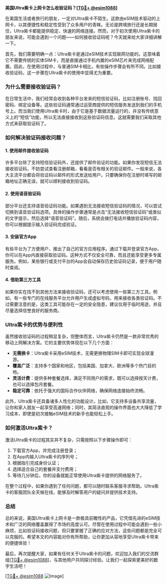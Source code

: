 **美国Ultra紫卡上网卡怎么收验证码？[[TG💪+ @esim1088](https://t.me/s/esim1088)]**

在美国生活或者旅行的朋友，一定对Ultra紫卡不陌生。这款由eSIM技术驱动的上网卡，以其便捷性和稳定性受到了众多用户的青睐。无论是跨境旅行还是长期居住，Ultra紫卡都能提供稳定、快速的网络连接。然而，对于初次使用Ultra紫卡的朋友来说，可能会遇到一个问题——如何接收验证码呢？今天就来给大家详细讲解一下。

首先，我们需要明确一点：Ultra紫卡是通过eSIM技术实现联网功能的。这意味着它不需要传统的实体SIM卡，而是直接通过手机内置的eSIM芯片来完成网络配置。因此，在使用过程中，与普通SIM卡相比，有些操作步骤会有所不同。比如接收验证码，这一步骤在Ultra紫卡的使用中显得尤为重要。

### **为什么需要接收验证码？**

在日常生活中，我们经常会收到各种平台发来的短信验证码，比如注册账号、找回密码、绑定设备等。这些验证码通常通过运营商提供的短信服务发送到我们的手机号上。而当我们使用Ultra紫卡时，由于它是基于数据流量运行的，并没有传统意义上的“短信”功能，所以无法直接接收到这些验证码信息。这就需要我们采取其他方式来获取验证码了。

### **如何解决验证码接收问题？**

#### **1. 使用邮件接收验证码**
许多平台除了支持短信验证码外，还提供了邮件验证的功能。如果你发现短信无法接收验证码，不妨尝试查看注册邮箱，看看是否有相关的验证邮件。一般来说，各大主流平台都会将验证码以邮件的形式发送给用户。只要确保你在注册时填写的邮箱地址正确无误，就可以顺利接收到验证码。

#### **2. 使用语音验证码**
部分平台还支持语音验证码功能。如果遇到无法接收短信验证码的情况，可以尝试切换到语音验证码选项。具体的操作步骤通常是点击“无法接收短信验证码”或类似的文字提示，然后选择“语音验证码”。随后，系统会拨打电话并播放验证码内容，你可以根据提示输入验证码完成验证。

#### **3. 安装官方App**
有些平台为了方便用户，推出了自己的官方应用程序。通过下载并登录官方App，你可以在App内直接获取验证码。这种方式不仅安全可靠，而且还能享受更多专属服务。例如，某些银行或支付平台的App会自动保存历史验证码记录，便于用户随时查阅。

#### **4. 借助第三方工具**
如果你实在找不到其他方法来接收验证码，还可以考虑使用一些第三方工具。例如，有一些专门的在线服务平台允许用户生成虚拟号码，用来接收各类验证码。不过需要注意的是，这类工具可能存在一定的安全隐患，建议仅用于临时用途，并且尽量选择信誉良好的服务商。

### **Ultra紫卡的优势与便利性**

虽然接收验证码的过程稍显复杂，但整体而言，Ultra紫卡仍然是一款非常优秀的移动上网解决方案。它的主要优势体现在以下几个方面：

- **无需换卡**：Ultra紫卡采用eSIM技术，无需更换物理SIM卡即可实现全球漫游。
- **覆盖广泛**：支持多个国家和地区，包括美国、加拿大、欧洲等多个热门目的地。
- **灵活计费**：提供多种套餐选择，满足不同用户的需求，既可以选择按天计费，也可以选择包月套餐。
- **稳定可靠**：依托于强大的国际合作伙伴网络，确保网络连接始终流畅。

此外，Ultra紫卡还具备诸多人性化的功能设计。比如，它支持多设备共享流量，让你和家人朋友一起享受高速网络；同时，其简洁直观的操作界面也大大降低了学习成本，即使是初次接触eSIM技术的新手也能轻松上手。

### **如何激活Ultra紫卡？**

激活Ultra紫卡的过程其实并不复杂，只需按照以下步骤操作即可：

1. 下载官方App，并完成注册登录；
2. 在App内输入Ultra紫卡的序列号；
3. 根据指引完成身份认证；
4. 选择适合自己的套餐并支付费用；
5. 等待几分钟后，你的设备就能正常使用Ultra紫卡提供的网络服务了。

在整个过程中，如果你遇到了任何问题，都可以随时联系客服寻求帮助。Ultra紫卡的客服团队全天候在线，能够及时解答用户的疑问并提供技术支持。

### **总结**

总的来说，美国Ultra紫卡上网卡是一款极具前瞻性的产品，它凭借先进的eSIM技术和广泛的网络覆盖赢得了市场的高度认可。尽管在使用过程中可能会遇到一些小麻烦，比如验证码接收问题，但只要掌握了正确的应对方法，这些问题都是完全可以克服的。希望本文的内容能对你有所帮助，让你更加从容地享受Ultra紫卡带来的便捷体验！

最后，再次提醒大家，如果有任何关于Ultra紫卡的问题，欢迎加入我们的交流群组[[TG💪+ @esim1088](https://t.me/s/esim1088)]，与其他用户共同探讨经验。让我们一起探索更美好的数字生活吧！

[[TG💪+ @esim1088](https://t.me/s/esim1088) ![Image](https://i.postimg.cc/4NQfJmqS/Snipaste-2025-05-13-00-14-12.png)]